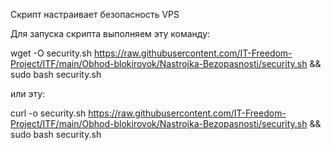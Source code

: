 Скрипт настраивает безопасность VPS

Для запуска скрипта выполняем эту команду:

wget -O security.sh https://raw.githubusercontent.com/IT-Freedom-Project/ITF/main/Obhod-blokirovok/Nastrojka-Bezopasnosti/security.sh && sudo bash security.sh

или эту:

curl -o security.sh https://raw.githubusercontent.com/IT-Freedom-Project/ITF/main/Obhod-blokirovok/Nastrojka-Bezopasnosti/security.sh && sudo bash security.sh
